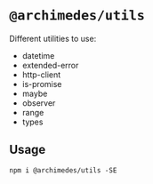 # `@archimedes/utils`

Different utilities to use:

-   datetime
-   extended-error
-   http-client
-   is-promise
-   maybe
-   observer
-   range
-   types

## Usage

`npm i @archimedes/utils -SE`
